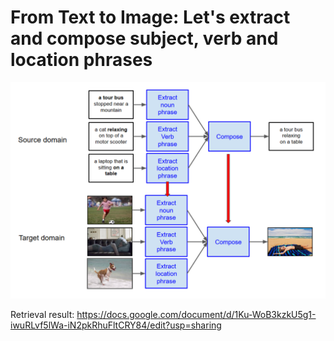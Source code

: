# From Text to Image: Let's extract and compose subject, verb and location phrases

![](extract_compose_subject_verb_location_phrases.png?raw=true "X")

Retrieval result: https://docs.google.com/document/d/1Ku-WoB3kzkU5g1-iwuRLvf5lWa-iN2pkRhuFltCRY84/edit?usp=sharing
